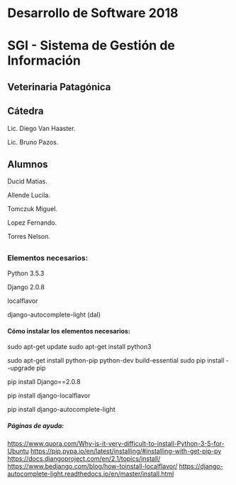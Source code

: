# Desarrollo de Software 2018

# SGI - Sistema de Gestión de Información 

## Veterinaria Patagónica

## Cátedra

  Lic. Diego Van Haaster.
  
  Lic. Bruno Pazos.
  
  
## Alumnos

  Ducid Matias.
  
  Allende Lucila.
  
  Tomczuk Miguel.
  
  Lopez Fernando.
  
  Torres Nelson.
##

### Elementos necesarios:
Python 3.5.3

Django 2.0.8

localflavor

django-autocomplete-light (dal)

#### Cómo instalar los elementos necesarios:

sudo apt-get update
sudo apt-get install python3

sudo apt-get install python-pip python-dev build-essential
sudo pip install --upgrade pip

pip install Django==2.0.8

pip install django-localflavor

pip install django-autocomplete-light

##### Páginas de ayuda:
https://www.quora.com/Why-is-it-very-difficult-to-install-Python-3-5-for-Ubuntu
https://pip.pypa.io/en/latest/installing/#installing-with-get-pip-py
https://docs.djangoproject.com/en/2.1/topics/install/
https://www.bedjango.com/blog/how-toinstall-localflavor/
https://django-autocomplete-light.readthedocs.io/en/master/install.html


